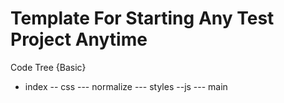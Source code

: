 # Template For Starting Any Test Project Anytime

Code Tree {Basic}

- index
  -- css
  --- normalize
  --- styles
  --js
  --- main
